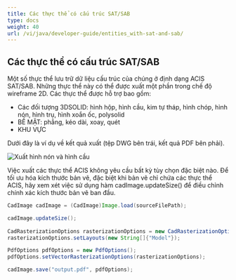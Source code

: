 ```yaml
---
title: Các thực thể có cấu trúc SAT/SAB
type: docs
weight: 40
url: /vi/java/developer-guide/entities_with-sat-and-sab/
---
```


## **Các thực thể có cấu trúc SAT/SAB**

Một số thực thể lưu trữ dữ liệu cấu trúc của chúng ở định dạng ACIS SAT/SAB. Những thực thể này có thể được xuất một phần trong chế độ wireframe 2D. Các thực thể được hỗ trợ bao gồm:

* Các đối tượng 3DSOLID: hình hộp, hình cầu, kim tự tháp, hình chóp, hình nón, hình trụ, hình xoắn ốc, polysolid
* BỀ MẶT: phẳng, kéo dài, xoay, quét
* KHU VỰC

Dưới đây là ví dụ về kết quả xuất (tệp DWG bên trái, kết quả PDF bên phải).

![Xuất hình nón và hình cầu](/cad/_assets/guide/coneAndSpheres.png)

Việc xuất các thực thể ACIS không yêu cầu bất kỳ tùy chọn đặc biệt nào. Để tối ưu hóa kích thước bản vẽ, đặc biệt khi bản vẽ chỉ chứa các thực thể ACIS, hãy xem xét việc sử dụng hàm cadImage.updateSize() để điều chỉnh chính xác kích thước bản vẽ ban đầu.

```java
CadImage cadImage = (CadImage)Image.load(sourceFilePath);

cadImage.updateSize();
	
CadRasterizationOptions rasterizationOptions = new CadRasterizationOptions();
rasterizationOptions.setLayouts(new String[]{"Model"});

PdfOptions pdfOptions = new PdfOptions();
pdfOptions.setVectorRasterizationOptions(rasterizationOptions);

cadImage.save("output.pdf", pdfOptions);
```

